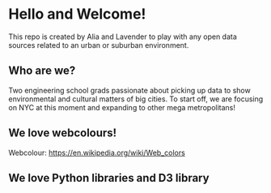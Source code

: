# Hello and Welcome!
This repo is created by Alia and Lavender to play with any open data sources related to an urban or suburban environment.

## Who are we?
Two engineering school grads passionate about picking up data to show environmental and cultural matters of big cities. 
To start off, we are focusing on NYC at this moment and expanding to other mega metropolitans!

## We love webcolours!
Webcolour: https://en.wikipedia.org/wiki/Web_colors

## We love Python libraries and D3 library

